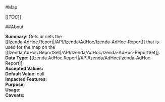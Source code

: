 #Map

[[_TOC_]]

##About

**Summary:** Gets or sets the [[Izenda.AdHoc.Report|/API/Izenda/AdHoc/Izenda-AdHoc-Report]] that is used for the map on the [[Izenda.AdHoc.ReportSet|/API/Izenda/AdHoc/Izenda-AdHoc-ReportSet]].  
**Data Type:** [[Izenda.AdHoc.Report|/API/Izenda/AdHoc/Izenda-AdHoc-Report]]  
**Accepted Values:**   
**Default Value:** null  
**Impacted Features:**   
**Purpose:**   
**Usage:**   
**Caveats:**   

